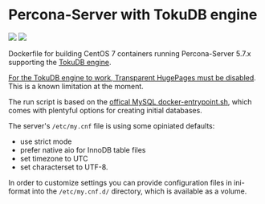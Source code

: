 # Percona-Server with TokuDB engine

[![](https://images.microbadger.com/badges/image/macedigital/percona.svg)](https://microbadger.com/images/macedigital/percona "Get your own image badge on microbadger.com")
[![](https://img.shields.io/docker/automated/macedigital/percona.svg)](https://hub.docker.com/r/macedigital/percona/ "Docker Hub page")

Dockerfile for building CentOS 7 containers running Percona-Server 5.7.x supporting the [TokuDB engine](https://www.percona.com/software/mysql-database/percona-tokudb).

[For the TokuDB engine to work, Transparent HugePages must be disabled](https://www.percona.com/blog/2014/07/23/why-tokudb-hates-transparent-hugepages/). This is a known limitation at the moment.

The run script is based on the [offical MySQL docker-entrypoint.sh](https://github.com/docker-library/mysql/blob/master/5.7/docker-entrypoint.sh), which comes with plentyful options for creating initial databases.

The server's `/etc/my.cnf` file is using some opiniated defaults:
- use strict mode
- prefer native aio for InnoDB table files
- set timezone to UTC
- set characterset to UTF-8.

In order to customize settings you can provide configuration files in ini-format into the `/etc/my.cnf.d/` directory, which is available as a volume.
